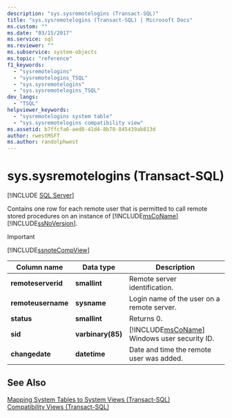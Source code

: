 ```yaml
---
description: "sys.sysremotelogins (Transact-SQL)"
title: "sys.sysremotelogins (Transact-SQL) | Microsoft Docs"
ms.custom: ""
ms.date: "03/15/2017"
ms.service: sql
ms.reviewer: ""
ms.subservice: system-objects
ms.topic: "reference"
f1_keywords: 
  - "sysremotelogins"
  - "sysremotelogins_TSQL"
  - "sys.sysremotelogins"
  - "sys.sysremotelogins_TSQL"
dev_langs: 
  - "TSQL"
helpviewer_keywords: 
  - "sysremotelogins system table"
  - "sys.sysremotelogins compatibility view"
ms.assetid: b7ffcfa6-aed8-41d4-8b70-845439ab813d
author: rwestMSFT
ms.author: randolphwest
---
```

# sys.sysremotelogins (Transact-SQL)
[!INCLUDE [SQL Server](../../includes/applies-to-version/sqlserver.md)]

  Contains one row for each remote user that is permitted to call remote stored procedures on an instance of [!INCLUDE[msCoName](../../includes/msconame-md.md)] [!INCLUDE[ssNoVersion](../../includes/ssnoversion-md.md)].  
  
> [!IMPORTANT]  
>  [!INCLUDE[ssnoteCompView](../../includes/ssnotecompview-md.md)]  
  
|Column name|Data type|Description|  
|-----------------|---------------|-----------------|  
|**remoteserverid**|**smallint**|Remote server identification.|  
|**remoteusername**|**sysname**|Login name of the user on a remote server.|  
|**status**|**smallint**|Returns 0.|  
|**sid**|**varbinary(85)**|[!INCLUDE[msCoName](../../includes/msconame-md.md)] Windows user security ID.|  
|**changedate**|**datetime**|Date and time the remote user was added.|  
  
## See Also  
 [Mapping System Tables to System Views &#40;Transact-SQL&#41;](../../relational-databases/system-tables/mapping-system-tables-to-system-views-transact-sql.md)   
 [Compatibility Views &#40;Transact-SQL&#41;](~/relational-databases/system-compatibility-views/system-compatibility-views-transact-sql.md)  
  
  

